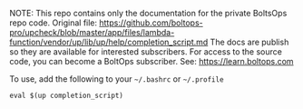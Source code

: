 <!-- note marker start -->
NOTE: This repo contains only the documentation for the private BoltsOps repo code.
Original file: https://github.com/boltops-pro/upcheck/blob/master/app/files/lambda-function/vendor/up/lib/up/help/completion_script.md
The docs are publish so they are available for interested subscribers.
For access to the source code, you can become a BoltOps subscriber.
See: https://learn.boltops.com

<!-- note marker end -->

To use, add the following to your `~/.bashrc` or `~/.profile`

    eval $(up completion_script)
